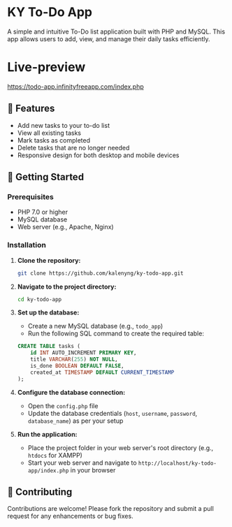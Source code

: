 # KY To-Do App

A simple and intuitive To-Do list application built with PHP and MySQL. This app allows users to add, view, and manage their daily tasks efficiently.

# Live-preview
https://todo-app.infinityfreeapp.com/index.php

## 📝 Features

- Add new tasks to your to-do list
- View all existing tasks
- Mark tasks as completed
- Delete tasks that are no longer needed
- Responsive design for both desktop and mobile devices

## 🚀 Getting Started

### Prerequisites

- PHP 7.0 or higher
- MySQL database
- Web server (e.g., Apache, Nginx)

### Installation

1. **Clone the repository:**

   ```bash
   git clone https://github.com/kalenyng/ky-todo-app.git
   ```

2. **Navigate to the project directory:**

   ```bash
   cd ky-todo-app
   ```

3. **Set up the database:**

   - Create a new MySQL database (e.g., `todo_app`)
   - Run the following SQL command to create the required table:

   ```sql
   CREATE TABLE tasks (
       id INT AUTO_INCREMENT PRIMARY KEY,
       title VARCHAR(255) NOT NULL,
       is_done BOOLEAN DEFAULT FALSE,
       created_at TIMESTAMP DEFAULT CURRENT_TIMESTAMP
   );
   ```

4. **Configure the database connection:**

   - Open the `config.php` file
   - Update the database credentials (`host`, `username`, `password`, `database_name`) as per your setup

5. **Run the application:**

   - Place the project folder in your web server's root directory (e.g., `htdocs` for XAMPP)
   - Start your web server and navigate to `http://localhost/ky-todo-app/index.php` in your browser

## 🤝 Contributing

Contributions are welcome! Please fork the repository and submit a pull request for any enhancements or bug fixes.

